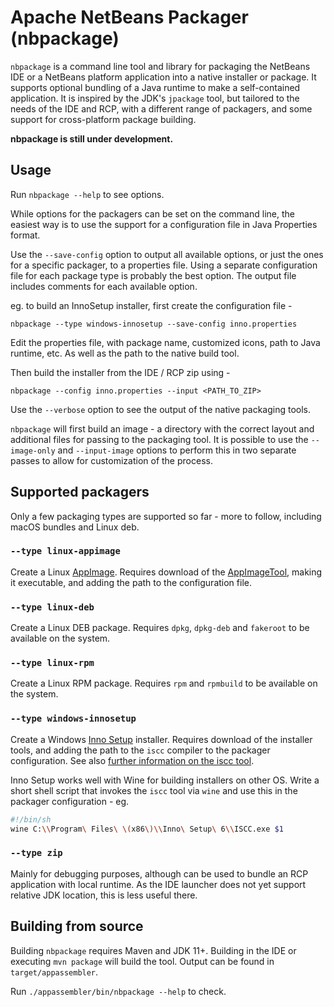 # Apache NetBeans Packager (nbpackage)

`nbpackage` is a command line tool and library for packaging the NetBeans IDE or
a NetBeans platform application into a native installer or package. It supports
optional bundling of a Java runtime to make a self-contained application. It is
inspired by the JDK's `jpackage` tool, but tailored to the needs of the IDE and
RCP, with a different range of packagers, and some support for cross-platform
package building.

**nbpackage is still under development.**

## Usage

Run `nbpackage --help` to see options.

While options for the packagers can be set on the command line, the easiest way
is to use the support for a configuration file in Java Properties format.

Use the `--save-config` option to output all available options, or just the ones
for a specific packager, to a properties file. Using a separate configuration file
for each package type is probably the best option. The output file includes
comments for each available option.

eg. to build an InnoSetup installer, first create the configuration file -

`nbpackage --type windows-innosetup --save-config inno.properties`

Edit the properties file, with package name, customized icons, path to Java
runtime, etc. As well as the path to the native build tool.

Then build the installer from the IDE / RCP zip using -

`nbpackage --config inno.properties --input <PATH_TO_ZIP>`

Use the `--verbose` option to see the output of the native packaging tools.

`nbpackage` will first build an image - a directory with the correct layout and
additional files for passing to the packaging tool. It is possible to use the
`--image-only` and `--input-image` options to perform this in two separate passes
to allow for customization of the process.

## Supported packagers

Only a few packaging types are supported so far - more to follow, including macOS
bundles and Linux deb.

### `--type linux-appimage`

Create a Linux [AppImage][appimage]. Requires download of the 
[AppImageTool][appimagetool], making it executable, and adding the path to the
configuration file.

### `--type linux-deb`

Create a Linux DEB package. Requires `dpkg`, `dpkg-deb` and `fakeroot` to be
available on the system.

### `--type linux-rpm`

Create a Linux RPM package. Requires `rpm` and `rpmbuild` to be
available on the system.

### `--type windows-innosetup`

Create a Windows [Inno Setup][innosetup] installer. Requires download of the
installer tools, and adding the path to the `iscc` compiler to the packager
configuration. See also [further information on the iscc tool][iscc].

Inno Setup works well with Wine for building installers on other OS. Write a short
shell script that invokes the `iscc` tool via `wine` and use this in the packager
configuration - eg.

```bash
#!/bin/sh
wine C:\\Program\ Files\ \(x86\)\\Inno\ Setup\ 6\\ISCC.exe $1
```

### `--type zip`

Mainly for debugging purposes, although can be used to bundle an RCP application
with local runtime. As the IDE launcher does not yet support relative JDK location,
this is less useful there.

## Building from source

Building `nbpackage` requires Maven and JDK 11+. Building in the IDE or executing
`mvn package` will build the tool. Output can be found in `target/appassembler`.

Run `./appassembler/bin/nbpackage --help` to check.

[appimage]: https://appimage.org/
[appimagetool]: https://github.com/AppImage/AppImageKit/releases/
[innosetup]: https://jrsoftware.org/isinfo.php
[iscc]: https://jrsoftware.org/ishelp/index.php?topic=compilercmdline

